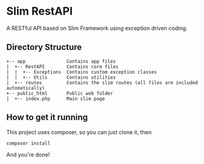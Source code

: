 # Slim RestAPI

A RESTful API based on Slim Framework using exception driven coding.

## Directory Structure

```
+-- app               Contains app files
|  +-- RestAPI        Contains core files
|  |  +-- Exceptions  Contains custom exception classes
|  |  +-- Utils       Contains utilities
|  +-- routes         Contains the slim routes (all files are included automatically)
+-- public_html       Public web folder
|  +-- index.php      Main slim page
```

## How to get it running

This project uses composer, so you can just clone it, then

```bash
composer install
```

And you're done!
